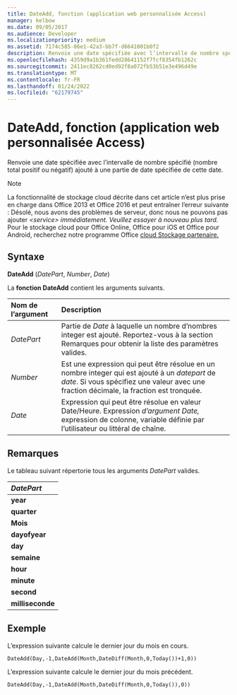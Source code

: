 ```yaml
---
title: DateAdd, fonction (application web personnalisée Access)
manager: kelbow
ms.date: 09/05/2017
ms.audience: Developer
ms.localizationpriority: medium
ms.assetid: 7174c585-86e1-42a3-bb7f-d6641001b0f2
description: Renvoie une date spécifiée avec l’intervalle de nombre spécifié (nombre total positif ou négatif) ajouté à une partie de date spécifiée de cette date.
ms.openlocfilehash: 4359d9a1b361fedd28641152f7fcf8354fb1262c
ms.sourcegitcommit: 2411ec8262cd0ed92f8a072fb53b51e3e496d49e
ms.translationtype: MT
ms.contentlocale: fr-FR
ms.lasthandoff: 01/24/2022
ms.locfileid: "62179745"
---
```

# <a name="dateadd-function-access-custom-web-app"></a>DateAdd, fonction (application web personnalisée Access)

Renvoie une date spécifiée avec l’intervalle de nombre spécifié (nombre total positif ou négatif) ajouté à une partie de date spécifiée de cette date.
  
> [!NOTE]
> La fonctionnalité de stockage cloud décrite dans cet article n’est plus prise en charge dans Office 2013 et Office 2016 et peut entraîner l’erreur suivante : Désolé, nous avons des problèmes de serveur, donc nous ne pouvons pas ajouter *\<service\> immédiatement. Veuillez essayer à nouveau plus tard.*
> Pour le stockage cloud pour Office Online, Office pour iOS et Office pour Android, recherchez notre programme Office [cloud Stockage partenaire.](https://dev.office.com/programs/officecloudstorage)
  
## <a name="syntax"></a>Syntaxe

**DateAdd** (*DatePart*, *Number*, *Date*)
  
La **fonction DateAdd** contient les arguments suivants.
  
|**Nom de l’argument**|**Description**|
|:-----|:-----|
| *DatePart*  <br/> |Partie de *Date*  à laquelle un nombre d’nombres integer est ajouté. Reportez-vous à la section Remarques pour obtenir la liste des paramètres valides.  <br/> |
| *Number*  <br/> |Est une expression qui peut être résolue en un nombre integer qui est ajouté à un *datepart* de *date*. Si vous spécifiez une valeur avec une fraction décimale, la fraction est tronquée.  <br/> |
| *Date*  <br/> |Expression qui peut être résolue en valeur Date/Heure. Expression *d’argument Date,*  expression de colonne, variable définie par l’utilisateur ou littéral de chaîne.  <br/> |

## <a name="remarks"></a>Remarques

Le tableau suivant répertorie tous les arguments *DatePart*  valides.
  
|***DatePart***|
|:-----|
|**year** <br/> |
|**quarter** <br/> |
|**Mois** <br/> |
|**dayofyear** <br/> |
|**day** <br/> |
|**semaine** <br/> |
|**hour** <br/> |
|**minute** <br/> |
|**second** <br/> |
|**milliseconde** <br/> |

## <a name="example"></a>Exemple

L’expression suivante calcule le dernier jour du mois en cours.
  
`DateAdd(Day,-1,DateAdd(Month,DateDiff(Month,0,Today())+1,0))`

L’expression suivante calcule le dernier jour du mois précédent.
  
`DateAdd(Day,-1,DateAdd(Month,DateDiff(Month,0,Today()),0))`
